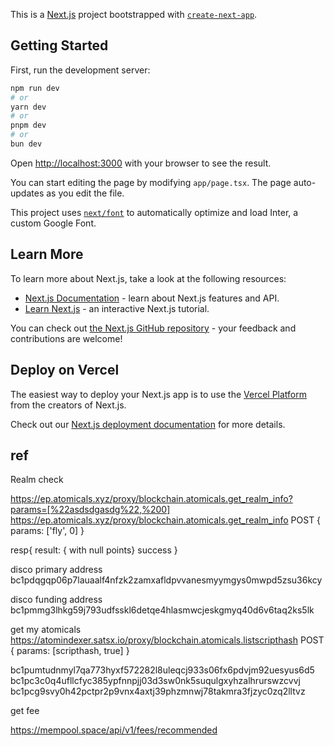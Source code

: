 This is a [Next.js](https://nextjs.org/) project bootstrapped with [`create-next-app`](https://github.com/vercel/next.js/tree/canary/packages/create-next-app).

## Getting Started

First, run the development server:

```bash
npm run dev
# or
yarn dev
# or
pnpm dev
# or
bun dev
```

Open [http://localhost:3000](http://localhost:3000) with your browser to see the result.

You can start editing the page by modifying `app/page.tsx`. The page auto-updates as you edit the file.

This project uses [`next/font`](https://nextjs.org/docs/basic-features/font-optimization) to automatically optimize and load Inter, a custom Google Font.

## Learn More

To learn more about Next.js, take a look at the following resources:

- [Next.js Documentation](https://nextjs.org/docs) - learn about Next.js features and API.
- [Learn Next.js](https://nextjs.org/learn) - an interactive Next.js tutorial.

You can check out [the Next.js GitHub repository](https://github.com/vercel/next.js/) - your feedback and contributions are welcome!

## Deploy on Vercel

The easiest way to deploy your Next.js app is to use the [Vercel Platform](https://vercel.com/new?utm_medium=default-template&filter=next.js&utm_source=create-next-app&utm_campaign=create-next-app-readme) from the creators of Next.js.

Check out our [Next.js deployment documentation](https://nextjs.org/docs/deployment) for more details.






## ref
Realm check

https://ep.atomicals.xyz/proxy/blockchain.atomicals.get_realm_info?params=[%22asdsdgasdg%22,%200]
https://ep.atomicals.xyz/proxy/blockchain.atomicals.get_realm_info
POST
{
  params: ['fly', 0]
}

resp{
  result: { with null points}
  success
}

disco primary address
bc1pdqgqp06p7lauaalf4nfzk2zamxafldpvvanesmyymgys0mwpd5zsu36kcy

disco funding address
bc1pmmg3lhkg59j793udfsskl6detqe4hlasmwcjeskgmyq40d6v6taq2ks5lk


get my atomicals
https://atomindexer.satsx.io/proxy/blockchain.atomicals.listscripthash
POST
{
  params: [scripthash, true]
}



bc1pumtudnmyl7qa773hyxf572282l8uleqcj933s06fx6pdvjm92uesyus6d5
bc1pc3c0q4ufllcfyc385ypfnnpjj03d3sw0nk5suqulgxyhzalhrurswzcvvj
bc1pcg9svy0h42pctpr2p9vnx4axtj39phzmnwj78takmra3fjzyc0zq2lltvz


get fee

https://mempool.space/api/v1/fees/recommended